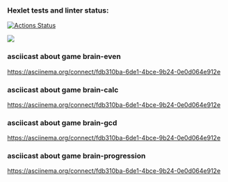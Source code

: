### Hexlet tests and linter status:
[![Actions Status](https://github.com/michaeldobosh/frontend-project-44/workflows/hexlet-check/badge.svg)](https://github.com/michaeldobosh/frontend-project-44/actions)

<a href="https://codeclimate.com/github/michaeldobosh/frontend-project-44/maintainability"><img src="https://api.codeclimate.com/v1/badges/becbb454c0132449facd/maintainability" /></a>

### asciicast about game brain-even
https://asciinema.org/connect/fdb310ba-6de1-4bce-9b24-0e0d064e912e
### asciicast about game brain-calc
https://asciinema.org/connect/fdb310ba-6de1-4bce-9b24-0e0d064e912e
### asciicast about game brain-gcd
https://asciinema.org/connect/fdb310ba-6de1-4bce-9b24-0e0d064e912e
### asciicast about game brain-progression
https://asciinema.org/connect/fdb310ba-6de1-4bce-9b24-0e0d064e912e